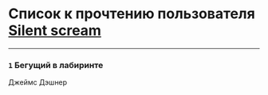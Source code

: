 # Список к прочтению пользователя [Silent scream](http://queenofpoppy.tumblr.com/)
---

### `1` Бегущий в лабиринте
Джеймс Дэшнер

